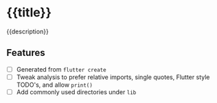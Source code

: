 # {{title}}

{{description}}

## Features

- [ ] Generated from `flutter create`
- [ ] Tweak analysis to prefer relative imports, single quotes, Flutter style TODO's, and allow `print()`
- [ ] Add commonly used directories under `lib`

